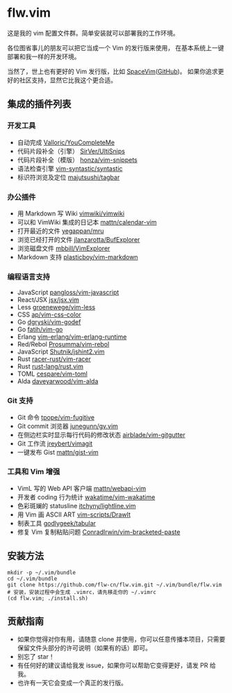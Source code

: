 # flw.vim

这是我的 vim 配置文件群。简单安装就可以部署我的工作环境。

各位图省事儿的朋友可以把它当成一个 Vim 的发行版来使用，
在基本系统上一键部署和我一样的开发环境。

当然了，世上也有更好的 Vim 发行版，比如 [SpaceVim](https://spacevim.org)([GitHub](https://github.com/SpaceVim/SpaceVim))。
如果你追求更好的社区支持，显然它比我这个更合适。

## 集成的插件列表

### 开发工具

* 自动完成 [Valloric/YouCompleteMe](https://github.com/Valloric/YouCompleteMe)
* 代码片段补全（引擎） [SirVer/UltiSnips](https://github.com/SirVer/UltiSnips)
* 代码片段补全（模版） [honza/vim-snippets](https://github.com/honza/vim-snippets)
* 语法检查引擎 [vim-syntastic/syntastic](https://github.com/vim-syntastic/syntastic)
* 标识符浏览及定位 [majutsushi/tagbar](https://github.com/majutsushi/tagbar)

### 办公插件

* 用 Markdown 写 Wiki [vimwiki/vimwiki](https://github.com/vimwiki/vimwiki)
* 可以和 VimWiki 集成的日记本 [mattn/calendar-vim](https://github.com/mattn/calendar-vim)
* 打开最近的文件 [yegappan/mru](https://github.com/yegappan/mru)
* 浏览已经打开的文件 [jlanzarotta/BufExplorer](https://github.com/jlanzarotta/BufExplorer)
* 浏览磁盘文件 [mbbill/VimExplorer](https://github.com/mbbill/VimExplorer)
* Markdown 支持 [plasticboy/vim-markdown](https://github.com/plasticboy/vim-markdown)

### 编程语言支持

* JavaScript [pangloss/vim-javascript](https://github.com/pangloss/vim-javascript)
* React/JSX [jsx/jsx.vim](https://github.com/jsx/jsx.vim)
* Less [groenewege/vim-less](https://github.com/groenewege/vim-less)
* CSS [ap/vim-css-color](https://github.com/ap/vim-css-color)
* Go [dgryski/vim-godef](https://github.com/dgryski/vim-godef)
* Go [fatih/vim-go](https://github.com/fatih/vim-go)
* Erlang [vim-erlang/vim-erlang-runtime](https://github.com/vim-erlang/vim-erlang-runtime)
* Red/Rebol [Prosumma/vim-rebol](https://github.com/Prosumma/vim-rebol)
* JavaScript [Shutnik/jshint2.vim](https://github.com/Shutnik/jshint2.vim)
* Rust [racer-rust/vim-racer](https://github.com/racer-rust/vim-racer)
* Rust [rust-lang/rust.vim](https://github.com/rust-lang/rust.vim)
* TOML [cespare/vim-toml](https://github.com/cespare/vim-toml)
* Alda [daveyarwood/vim-alda](https://github.com/daveyarwood/vim-alda)

### Git 支持

* Git 命令 [tpope/vim-fugitive](https://github.com/tpope/vim-fugitive)
* Git commit 浏览器 [junegunn/gv.vim](https://github.com/junegunn/gv.vim)
* 在侧边栏实时显示每行代码的修改状态 [airblade/vim-gitgutter](https://github.com/airblade/vim-gitgutter)
* Git 工作流 [jreybert/vimagit](https://github.com/jreybert/vimagit)
* 一键发布 Gist [mattn/gist-vim](https://github.com/mattn/gist-vim)

### 工具和 Vim 增强

* VimL 写的 Web API 客户端 [mattn/webapi-vim](https://github.com/mattn/webapi-vim)
* 开发者 coding 行为统计 [wakatime/vim-wakatime](https://github.com/wakatime/vim-wakatime)
* 色彩斑斓的 statusline [itchyny/lightline.vim](https://github.com/itchyny/lightline.vim)
* 用 Vim 画 ASCII ART [vim-scripts/DrawIt](https://github.com/vim-scripts/DrawIt)
* 制表工具 [godlygeek/tabular](https://github.com/godlygeek/tabular)
* 修复 Vim 复制粘贴问题 [ConradIrwin/vim-bracketed-paste](https://github.com/ConradIrwin/vim-bracketed-paste)


## 安装方法

```shell
mkdir -p ~/.vim/bundle
cd ~/.vim/bundle
git clone https://github.com/flw-cn/flw.vim.git ~/.vim/bundle/flw.vim
# 安装，安装过程中会生成 .vimrc，请先移走你的 ~/.vimrc
(cd flw.vim; ./install.sh)
```

## 贡献指南

* 如果你觉得对你有用，请随意 clone 并使用，你可以任意传播本项目，只需要保留文件头部分的许可说明（如果有的话）即可。
* 别忘了 star！
* 有任何好的建议请给我发 issue，如果你可以帮助它变得更好，请发 PR 给我。
* 也许有一天它会变成一个真正的发行版。
